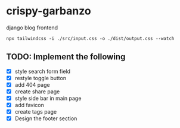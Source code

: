 # crispy-garbanzo

django blog frontend

`npx tailwindcss -i ./src/input.css -o ./dist/output.css --watch`

## TODO: Implement the following

- [x] style search form field
- [x] restyle toggle button
- [x] add 404 page
- [x] create share page
- [x] style side bar in main page
- [x] add favicon
- [x] create tags page
- [x] Design the footer section
